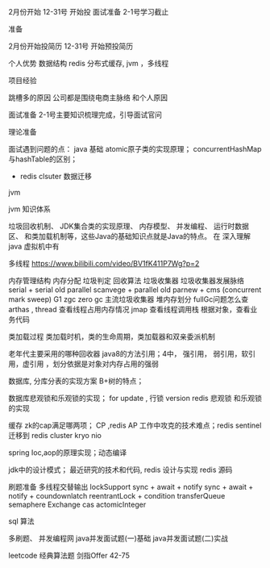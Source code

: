 
2月份开始  12-31号 开始投
面试准备      2-1号学习截止

准备 

2月份开始投简历  12-31号 开始预投简历


个人优势
数据结构
redis 分布式缓存, jvm ，多线程


项目经验

跳槽多的原因
公司都是围绕电商主脉络
和个人原因


面试准备      2-1号主要知识梳理完成，引导面试官问

理论准备

面试遇到问题的点：
java 基础
atomic原子类的实现原理；
concurrentHashMap与hashTable的区别； 
+ redis clsuter 数据迁移 

jvm 

jvm 知识体系


垃圾回收机制、
JDK集合类的实现原理、
内存模型、
并发编程、
运行时数据区、
和类加载机制等，这些Java的基础知识点就是Java的特点。
在 深入理解java 虚拟机中有

多线程
https://www.bilibili.com/video/BV1fK411P7Wg?p=2

内存管理结构
内存分配
垃圾判定
回收算法 
垃圾收集器
垃圾收集器发展脉络
serial + serial old
parallel scanvege + parallel old
parnew + cms (concurrent mark sweep)
G1
zgc zero gc
主流垃圾收集器
堆内存划分 
fullGc问题怎么查
arthas , 
thread 查看线程占用内存情况
jmap 查看线程调用栈
根据对象，查看业务代码

类加载过程
类加载时机，类的生命周期，类加载器和双亲委派机制

老年代主要采用的哪种回收器
java8的方法引用；4中，
 强引用， 弱引用，软引用，虚引用 ，划分依据是对象对内存占用的强弱
 

数据库,
分库分表的实现方案
B+树的特点；

数据库悲观锁和乐观锁的实现；
for update , 行锁
version 
redis 悲观锁 和乐观锁的实现


缓存
zk的cap满足哪两项； CP ,redis AP
工作中攻克的技术难点；redis sentinel 迁移到 redis  cluster
kryo  nio 


spring 
Ioc,aop的原理实现；动态编译

jdk中的设计模式；
最近研究的技术和代码,
redis  设计与实现
redis 源码 


刷题准备
多线程交替输出
lockSupport
sync + await + notify
sync + await + notify + coundownlatch
reentrantLock + condition
transferQueue
semaphere
Exchange
cas
actomicInteger

sql
算法


多刷题、
并发编程网 
java并发面试题(一)基础
java并发面试题(二)实战

leetcode 经典算法题
剑指Offer 42-75